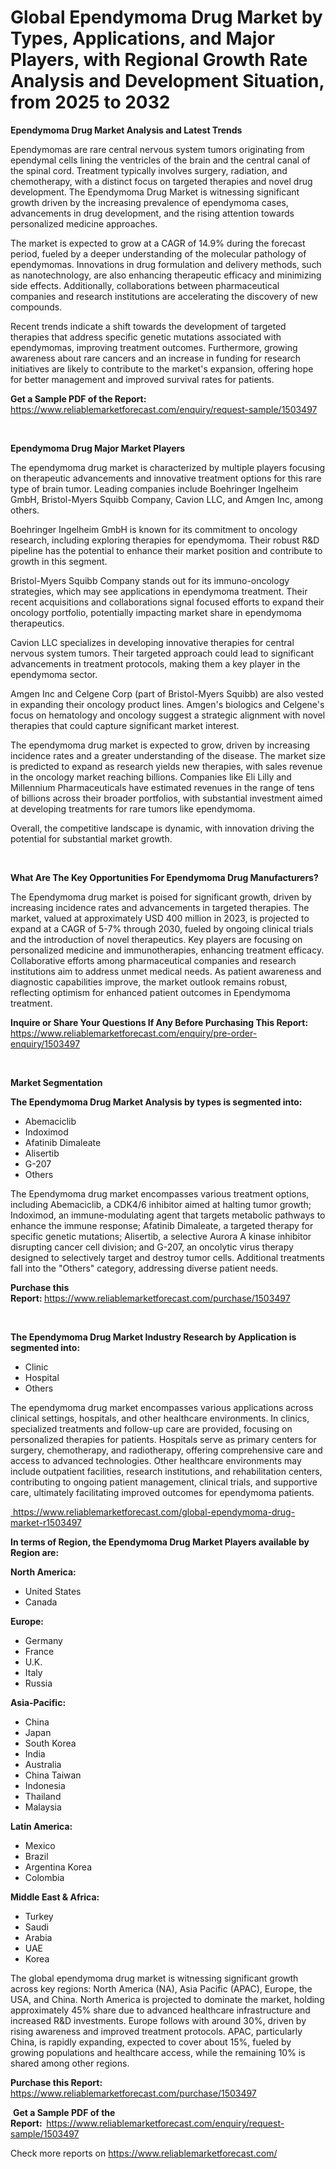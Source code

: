 <p><h1>Global Ependymoma Drug Market by Types, Applications, and Major Players, with Regional Growth Rate Analysis and Development Situation, from 2025 to 2032</h1></p><p><strong>Ependymoma Drug Market Analysis and Latest Trends</strong></p>
<p><p>Ependymomas are rare central nervous system tumors originating from ependymal cells lining the ventricles of the brain and the central canal of the spinal cord. Treatment typically involves surgery, radiation, and chemotherapy, with a distinct focus on targeted therapies and novel drug development. The Ependymoma Drug Market is witnessing significant growth driven by the increasing prevalence of ependymoma cases, advancements in drug development, and the rising attention towards personalized medicine approaches.</p><p>The market is expected to grow at a CAGR of 14.9% during the forecast period, fueled by a deeper understanding of the molecular pathology of ependymomas. Innovations in drug formulation and delivery methods, such as nanotechnology, are also enhancing therapeutic efficacy and minimizing side effects. Additionally, collaborations between pharmaceutical companies and research institutions are accelerating the discovery of new compounds.</p><p>Recent trends indicate a shift towards the development of targeted therapies that address specific genetic mutations associated with ependymomas, improving treatment outcomes. Furthermore, growing awareness about rare cancers and an increase in funding for research initiatives are likely to contribute to the market's expansion, offering hope for better management and improved survival rates for patients.</p></p>
<p><strong>Get a Sample PDF of the Report:&nbsp;</strong> <a href="https://www.reliablemarketforecast.com/enquiry/request-sample/1503497?utm_campaign=2288&utm_medium=2&utm_source=Github&utm_content=ia&utm_term=23032025&utm_id=ependymoma-drug">https://www.reliablemarketforecast.com/enquiry/request-sample/1503497</a></p>
<p>&nbsp;</p>
<p><strong>Ependymoma Drug Major Market Players</strong></p>
<p><p>The ependymoma drug market is characterized by multiple players focusing on therapeutic advancements and innovative treatment options for this rare type of brain tumor. Leading companies include Boehringer Ingelheim GmbH, Bristol-Myers Squibb Company, Cavion LLC, and Amgen Inc, among others.</p><p>Boehringer Ingelheim GmbH is known for its commitment to oncology research, including exploring therapies for ependymoma. Their robust R&D pipeline has the potential to enhance their market position and contribute to growth in this segment.</p><p>Bristol-Myers Squibb Company stands out for its immuno-oncology strategies, which may see applications in ependymoma treatment. Their recent acquisitions and collaborations signal focused efforts to expand their oncology portfolio, potentially impacting market share in ependymoma therapeutics.</p><p>Cavion LLC specializes in developing innovative therapies for central nervous system tumors. Their targeted approach could lead to significant advancements in treatment protocols, making them a key player in the ependymoma sector. </p><p>Amgen Inc and Celgene Corp (part of Bristol-Myers Squibb) are also vested in expanding their oncology product lines. Amgen's biologics and Celgene's focus on hematology and oncology suggest a strategic alignment with novel therapies that could capture significant market interest.</p><p>The ependymoma drug market is expected to grow, driven by increasing incidence rates and a greater understanding of the disease. The market size is predicted to expand as research yields new therapies, with sales revenue in the oncology market reaching billions. Companies like Eli Lilly and Millennium Pharmaceuticals have estimated revenues in the range of tens of billions across their broader portfolios, with substantial investment aimed at developing treatments for rare tumors like ependymoma.</p><p>Overall, the competitive landscape is dynamic, with innovation driving the potential for substantial market growth.</p></p>
<p>&nbsp;</p>
<p><strong>What Are The Key Opportunities For Ependymoma Drug Manufacturers?</strong></p>
<p><p>The Ependymoma drug market is poised for significant growth, driven by increasing incidence rates and advancements in targeted therapies. The market, valued at approximately USD 400 million in 2023, is projected to expand at a CAGR of 5-7% through 2030, fueled by ongoing clinical trials and the introduction of novel therapeutics. Key players are focusing on personalized medicine and immunotherapies, enhancing treatment efficacy. Collaborative efforts among pharmaceutical companies and research institutions aim to address unmet medical needs. As patient awareness and diagnostic capabilities improve, the market outlook remains robust, reflecting optimism for enhanced patient outcomes in Ependymoma treatment.</p></p>
<p><strong>Inquire or Share Your Questions If Any Before Purchasing This Report:</strong> <a href="https://www.reliablemarketforecast.com/enquiry/pre-order-enquiry/1503497?utm_campaign=2288&utm_medium=2&utm_source=Github&utm_content=ia&utm_term=23032025&utm_id=ependymoma-drug">https://www.reliablemarketforecast.com/enquiry/pre-order-enquiry/1503497</a></p>
<p>&nbsp;</p>
<p><strong>Market Segmentation</strong></p>
<p><strong>The Ependymoma Drug Market Analysis by types is segmented into:</strong></p>
<p><ul><li>Abemaciclib</li><li>Indoximod</li><li>Afatinib Dimaleate</li><li>Alisertib</li><li>G-207</li><li>Others</li></ul></p>
<p><p>The Ependymoma drug market encompasses various treatment options, including Abemaciclib, a CDK4/6 inhibitor aimed at halting tumor growth; Indoximod, an immune-modulating agent that targets metabolic pathways to enhance the immune response; Afatinib Dimaleate, a targeted therapy for specific genetic mutations; Alisertib, a selective Aurora A kinase inhibitor disrupting cancer cell division; and G-207, an oncolytic virus therapy designed to selectively target and destroy tumor cells. Additional treatments fall into the "Others" category, addressing diverse patient needs.</p></p>
<p><strong>Purchase this Report:&nbsp;</strong><a href="https://www.reliablemarketforecast.com/purchase/1503497?utm_campaign=2288&utm_medium=2&utm_source=Github&utm_content=ia&utm_term=23032025&utm_id=ependymoma-drug">https://www.reliablemarketforecast.com/purchase/1503497</a></p>
<p>&nbsp;</p>
<p><strong>The Ependymoma Drug Market Industry Research by Application is segmented into:</strong></p>
<p><ul><li>Clinic</li><li>Hospital</li><li>Others</li></ul></p>
<p><p>The ependymoma drug market encompasses various applications across clinical settings, hospitals, and other healthcare environments. In clinics, specialized treatments and follow-up care are provided, focusing on personalized therapies for patients. Hospitals serve as primary centers for surgery, chemotherapy, and radiotherapy, offering comprehensive care and access to advanced technologies. Other healthcare environments may include outpatient facilities, research institutions, and rehabilitation centers, contributing to ongoing patient management, clinical trials, and supportive care, ultimately facilitating improved outcomes for ependymoma patients.</p></p>
<p><a href="https://www.reliablemarketforecast.com/global-ependymoma-drug-market-r1503497?utm_campaign=2288&utm_medium=2&utm_source=Github&utm_content=ia&utm_term=23032025&utm_id=ependymoma-drug">&nbsp;https://www.reliablemarketforecast.com/global-ependymoma-drug-market-r1503497</a></p>
<p><strong>In terms of Region, the Ependymoma Drug Market Players available by Region are:</strong></p>
<p>
    <p> <strong> North America: </strong>
        <ul>
            <li>United States</li>
            <li>Canada</li>
        </ul>
        </p> 
    <p> <strong> Europe: </strong>
        <ul>
            <li>Germany</li>
            <li>France</li>
            <li>U.K.</li>
            <li>Italy</li>
            <li>Russia</li>
        </ul>
        </p> 
    <p> <strong> Asia-Pacific: </strong>
        <ul>
            <li>China</li>
            <li>Japan</li>
            <li>South Korea</li>
            <li>India</li>
            <li>Australia</li>
            <li>China Taiwan</li>
            <li>Indonesia</li>
            <li>Thailand</li>
            <li>Malaysia</li>
        </ul>
        </p> 
    <p> <strong> Latin America: </strong>
        <ul>
            <li>Mexico</li>
            <li>Brazil</li>
            <li>Argentina Korea</li>
            <li>Colombia</li>
        </ul>
        </p> 
    <p> <strong> Middle East & Africa: </strong>
        <ul>
            <li>Turkey</li>
            <li>Saudi</li>
            <li>Arabia</li>
            <li>UAE</li>
            <li>Korea</li>
        </ul>
    </p>
    </p>
<p><p>The global ependymoma drug market is witnessing significant growth across key regions: North America (NA), Asia Pacific (APAC), Europe, the USA, and China. North America is projected to dominate the market, holding approximately 45% share due to advanced healthcare infrastructure and increased R&D investments. Europe follows with around 30%, driven by rising awareness and improved treatment protocols. APAC, particularly China, is rapidly expanding, expected to cover about 15%, fueled by growing populations and healthcare access, while the remaining 10% is shared among other regions.</p></p>
<p><strong>Purchase this Report: </strong><a href="https://www.reliablemarketforecast.com/purchase/1503497?utm_campaign=2288&utm_medium=2&utm_source=Github&utm_content=ia&utm_term=23032025&utm_id=ependymoma-drug">https://www.reliablemarketforecast.com/purchase/1503497</a></p>
<p>&nbsp;<strong>Get a Sample PDF of the Report:&nbsp;&nbsp;</strong><a href="https://www.reliablemarketforecast.com/enquiry/request-sample/1503497?utm_campaign=2288&utm_medium=2&utm_source=Github&utm_content=ia&utm_term=23032025&utm_id=ependymoma-drug">https://www.reliablemarketforecast.com/enquiry/request-sample/1503497</a></p>
<p><strong></strong></p>
<p>Check more reports on <a href="https://www.reliablemarketforecast.com/?utm_campaign=2288&utm_medium=2&utm_source=Github&utm_content=ia&utm_term=23032025&utm_id=ependymoma-drug">https://www.reliablemarketforecast.com/</a></p>